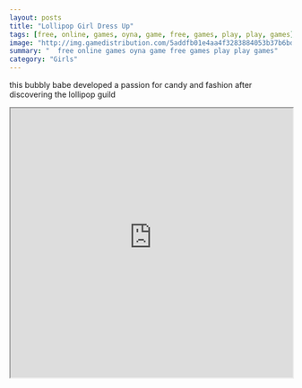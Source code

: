 ```yaml
---
layout: posts
title: "Lollipop Girl Dress Up"
tags: [free, online, games, oyna, game, free, games, play, play, games]
image: "http://img.gamedistribution.com/5addfb01e4aa4f3283884053b37b6bd4.jpg"
summary: "  free online games oyna game free games play play games"
category: "Girls"
---
```


this bubbly babe developed a passion for candy and fashion after discovering the lollipop guild

<iframe width="100%" height="480px;" src="http://flash.gamedistribution.com?game=5addfb01e4aa4f3283884053b37b6bd4"></iframe>